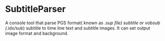 # SubtitleParser

A console tool that parse PGS format( known as *.sup file) subtitle or vobsub (*.idx/sub) subtitle to time line text and subtitle images. 
It can set output image format and background.
